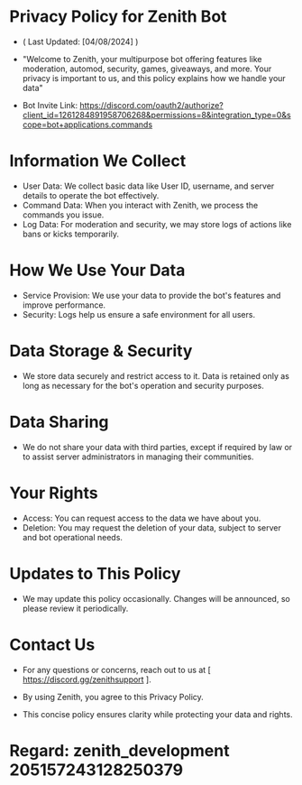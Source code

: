 # Privacy Policy for Zenith Bot

- ( Last Updated: [04/08/2024] )

- "Welcome to Zenith, your multipurpose bot offering features like moderation, automod, security, games, giveaways, and more. Your privacy is important to us, and this policy explains how we handle your data"

- Bot Invite Link: https://discord.com/oauth2/authorize?client_id=1261284891958706268&permissions=8&integration_type=0&scope=bot+applications.commands 

# Information We Collect
- User Data: We collect basic data like User ID, username, and server details to operate the bot effectively.
- Command Data: When you interact with Zenith, we process the commands you issue.
- Log Data: For moderation and security, we may store logs of actions like bans or kicks temporarily.
# How We Use Your Data
- Service Provision: We use your data to provide the bot's features and improve performance.
- Security: Logs help us ensure a safe environment for all users.
# Data Storage & Security
- We store data securely and restrict access to it. Data is retained only as long as necessary for the bot's operation and security purposes.
# Data Sharing
- We do not share your data with third parties, except if required by law or to assist server administrators in managing their communities.
# Your Rights
- Access: You can request access to the data we have about you.
- Deletion: You may request the deletion of your data, subject to server and bot operational needs.
# Updates to This Policy
- We may update this policy occasionally. Changes will be announced, so please review it periodically.

# Contact Us
- For any questions or concerns, reach out to us at [ https://discord.gg/zenithsupport ].

- By using Zenith, you agree to this Privacy Policy.
- This concise policy ensures clarity while protecting your data and rights.

# Regard: zenith_development 205157243128250379
